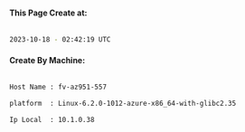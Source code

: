 
   
#### This Page Create at:

```bash

2023-10-18 - 02:42:19 UTC

```

#### Create By Machine:

```bash

Host Name : fv-az951-557

platform  : Linux-6.2.0-1012-azure-x86_64-with-glibc2.35

Ip Local  : 10.1.0.38

```

